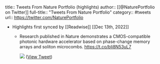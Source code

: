 title:: Tweets From Nature Portfolio (highlights)
author:: [[@NaturePortfolio on Twitter]]
full-title:: "Tweets From Nature Portfolio"
category:: #tweets
url:: https://twitter.com/NaturePortfolio

- Highlights first synced by [[Readwise]] [[Dec 13th, 2022]]
	- Research published in Nature demonstrates a CMOS-compatible photonic hardware accelerator based on phase-change memory arrays and soliton microcombs. https://t.co/bli8N53uL7 
	  
	  ![](https://pbs.twimg.com/media/Era_TTyXMAAgD74.jpg) ([View Tweet](https://twitter.com/NaturePortfolio/status/1348475479431536641))